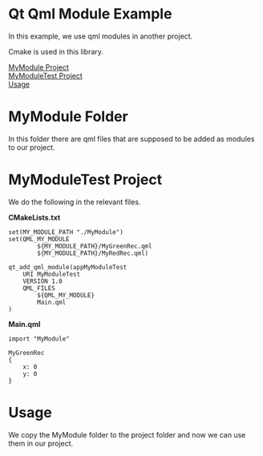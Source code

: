 
# Qt Qml Module Example

In this example, we use qml modules in another project.

Cmake is used in this library.

[MyModule Project](#mymodule-project) \
[MyModuleTest Project](#mymoduletest-project) \
[Usage](#Usage)


# MyModule Folder

In this folder there are qml files that are supposed to be added as modules to our project.

# MyModuleTest Project

We do the following in the relevant files.

**CMakeLists.txt**

```
set(MY_MODULE_PATH "./MyModule")
set(QML_MY_MODULE
        ${MY_MODULE_PATH}/MyGreenRec.qml
        ${MY_MODULE_PATH}/MyRedRec.qml)

qt_add_qml_module(appMyModuleTest
    URI MyModuleTest
    VERSION 1.0
    QML_FILES
        ${QML_MY_MODULE}
        Main.qml
)
```

**Main.qml**

```
import "MyModule"
```

```
MyGreenRec
{
    x: 0
    y: 0
}
```
# Usage

We copy the MyModule folder to the project folder and now we can use them in our project.
